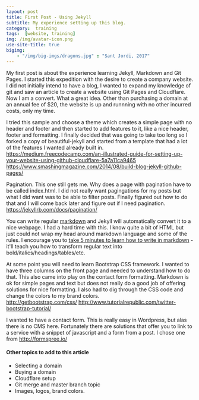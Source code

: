 ```yaml
---
layout: post
title: First Post - Using Jekyll
subtitle: My experience setting up this blog.
category:  training
tags:  [website, training]
img: /img/avatar-icon.png
use-site-title: true
bigimg:
    - "/img/big-imgs/dragons.jpg" : "Sant Jordi, 2017"
---
```


My first post is about the experience learning Jekyll, Markdown and Git Pages.   I started this expedition with
the desire to create a company website.  I did not initially intend to have a blog, I wanted to expand my 
knowledge of git and saw an article to create a website using Git Pages and Cloudflare.  Now I am a convert.
What a great idea.  Other than purchasing a domain at an annual fee of $20, the website is up and runnning
with no other incurred costs, only my time.  

I tried this sample and choose a theme which creates a simple page with no header and footer and then started to add features to it, like a nice header, footer and formatting.    I finally decided that was going to take too long so I forked a copy of
beautiful-jekyll and started from a template that had a lot of the features I wanted already built in. 
https://medium.freecodecamp.com/an-illustrated-guide-for-setting-up-your-website-using-github-cloudflare-5a7a11ca9465
https://www.smashingmagazine.com/2014/08/build-blog-jekyll-github-pages/

Pagination.  This one still gets me.  Why does a page with pagination have to be called index.html. I did not really
want pagingations for my posts but what I did want was to be able to filter posts.  Finally figured out how to do that and 
I will come back later and figure out if I need pagination.
https://jekyllrb.com/docs/pagination/

You can write regular [markdown](http://markdowntutorial.com/)  and Jekyll will automatically convert it to a nice webpage.  I had a hard time with this. I know quite a bit of HTML but just could not wrap my head around markdown language and some of the rules.   I encourage you to [take 5 minutes to learn how to write in markdown](http://markdowntutorial.com/) - it'll teach you how to transform regular text into bold/italics/headings/tables/etc.

At some point you will need to learn Bootstrap CSS framework.  I wanted to have three columns on the front page and needed to understand how to do that.  This also came into play on the contact form formatting.  Markdown is ok for simple pages and text but does not really do a good job of offering solutions for nice formatting.  I also had to dig through the CSS code and change the colors to my brand colors.  
http://getbootstrap.com/css/
http://www.tutorialrepublic.com/twitter-bootstrap-tutorial/

I wanted to have a contact form.  This is really easy in Wordpress, but alas there is no CMS here. Fortunately there are solutions that offer you to link to a service with a snippet of javascript and a form from a post.  I chose one from http://formspree.io/

#### Other topics to add to this article

- Selecting a domain
- Buying a domain
- Cloudflare setup
- Git merge and master branch topic
- Images, logos, brand colors.
